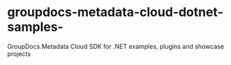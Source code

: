 # groupdocs-metadata-cloud-dotnet-samples-
GroupDocs.Metadata Cloud SDK for .NET examples, plugins and showcase projects 

